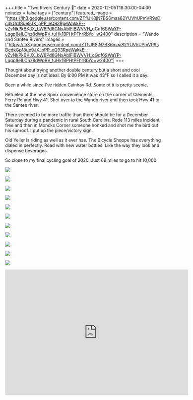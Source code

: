 +++
title =  "Two Rivers Century 💯"
date = 2020-12-05T18:30:00-04:00
noindex = false
tags = ["century"]
featured_image = "https://lh3.googleusercontent.com/ZTflJK8jN7BS6maa82YUVhUPmVR9sDcdkGp18ue9JX_pPP_eQ93RpeWakkE--vZvNkPkBKJX_bW8Pd8GNxAblFlBWVVH_oGqf6SWaYP-Lqgp8eILCnz8dWpRV_tuHk1BPHtPFhrRbYo=w2400"
description = "Wando and Santee Rivers"
images = ["https://lh3.googleusercontent.com/ZTflJK8jN7BS6maa82YUVhUPmVR9sDcdkGp18ue9JX_pPP_eQ93RpeWakkE--vZvNkPkBKJX_bW8Pd8GNxAblFlBWVVH_oGqf6SWaYP-Lqgp8eILCnz8dWpRV_tuHk1BPHtPFhrRbYo=w2400"]
+++

Thought about trying another double century but a short and cool December day is not ideal. By 6:00 PM it was 43℉ so I called it a day.

Been a while since I've ridden Cainhoy Rd. Some of it is pretty scenic.

Refueled at the new Spinx convenience store on the corner of Clements Ferry Rd and Hwy 41. Shot over to the Wando river and then took Hwy 41 to the Santee river.

There seemed to be more traffic than there should be for a December Saturday during a pandemic in rural South Carolina. Rode 113 miles incident free and then in Moncks Corner someone honked and shot me the bird out his sunroof. I put up the piece/victory sign.

Old Yeller is riding as well as it ever has. The Bicycle Shoppe has everything dialed in perfectly. Road with new water bottles. Like the way they look and dispense beverages.

So close to my final cycling goal of 2020. Just 69 miles to go to hit 10,000

<a href='https://lh3.googleusercontent.com/ZTflJK8jN7BS6maa82YUVhUPmVR9sDcdkGp18ue9JX_pPP_eQ93RpeWakkE--vZvNkPkBKJX_bW8Pd8GNxAblFlBWVVH_oGqf6SWaYP-Lqgp8eILCnz8dWpRV_tuHk1BPHtPFhrRbYo=w2400'><img src='https://lh3.googleusercontent.com/ZTflJK8jN7BS6maa82YUVhUPmVR9sDcdkGp18ue9JX_pPP_eQ93RpeWakkE--vZvNkPkBKJX_bW8Pd8GNxAblFlBWVVH_oGqf6SWaYP-Lqgp8eILCnz8dWpRV_tuHk1BPHtPFhrRbYo=w2400'></a>

<a href='https://lh3.googleusercontent.com/mwPFp92Ef2TTo8G5vEXNV_VMBFUhfafjLJ2DiSJXbB24tNqOe6MXGYAwnkk3xVmcDnk9dtAylNFkSa2vjcwD_otDdwk00KrO-ffq6GGgEoOeElLbrB0egCVtV0xE7XLJbVJnabD7TeQ=w2400'><img src='https://lh3.googleusercontent.com/mwPFp92Ef2TTo8G5vEXNV_VMBFUhfafjLJ2DiSJXbB24tNqOe6MXGYAwnkk3xVmcDnk9dtAylNFkSa2vjcwD_otDdwk00KrO-ffq6GGgEoOeElLbrB0egCVtV0xE7XLJbVJnabD7TeQ=w2400'></a>

<a href='https://lh3.googleusercontent.com/UTnJo92dg1y2KI2QY8q74UZqisI18S01ArvupVtxpu0nydx1kPxEOYaQkjVFbOUFu20NSvZ6fO6R5-O5scRRh6aRTIgKebcj17ZhF-BgouLwHCXusaGLxtOVIGwTAmZJ8CbLxfF8TMQ=w2400'><img src='https://lh3.googleusercontent.com/UTnJo92dg1y2KI2QY8q74UZqisI18S01ArvupVtxpu0nydx1kPxEOYaQkjVFbOUFu20NSvZ6fO6R5-O5scRRh6aRTIgKebcj17ZhF-BgouLwHCXusaGLxtOVIGwTAmZJ8CbLxfF8TMQ=w2400'></a>

<a href='https://lh3.googleusercontent.com/6QGQIWUBrzqP-K1Zeep7IP3-81Yuqm3Pw0OM2OrBpJx6ZYd2q8lT0ul2jj2HE2lOL31oBEXH9awTXZAiJp0TsE8CcQUxh39Xv7JSXaYH0nwGiHvDjEvmjpStP909bcDp9uMR1RL7aPk=w2400'><img src='https://lh3.googleusercontent.com/6QGQIWUBrzqP-K1Zeep7IP3-81Yuqm3Pw0OM2OrBpJx6ZYd2q8lT0ul2jj2HE2lOL31oBEXH9awTXZAiJp0TsE8CcQUxh39Xv7JSXaYH0nwGiHvDjEvmjpStP909bcDp9uMR1RL7aPk=w2400'></a>

<a href='https://lh3.googleusercontent.com/daODn9thoqp4NdduyObsHvbgVySnQCaaBcBvMnciZLfNJ1uKGCpF0lzwKFloCx2tlFzy6cE62qcc0ihHVrOMZ2X7vxQiImV-yKbPYsmjUpKIKK4B4BSOgYMkwyTbqEIYoBAYKHsV2eA=w2400'><img src='https://lh3.googleusercontent.com/daODn9thoqp4NdduyObsHvbgVySnQCaaBcBvMnciZLfNJ1uKGCpF0lzwKFloCx2tlFzy6cE62qcc0ihHVrOMZ2X7vxQiImV-yKbPYsmjUpKIKK4B4BSOgYMkwyTbqEIYoBAYKHsV2eA=w2400'></a>

<a href='https://lh3.googleusercontent.com/jZvNEwDieyhKvhx9MiY3bX-0pT4z1vzVjWfaDA33GYl5lGjoXbSAZqD4RVHmDS-0Ixo5yJzfRZvzFVOmywusYIfEhaybuA5Gd_ovPzrgjsG3ZvdGsgSQFPjZKM31ieQi5jwxkJyTQsY=w2400'><img src='https://lh3.googleusercontent.com/jZvNEwDieyhKvhx9MiY3bX-0pT4z1vzVjWfaDA33GYl5lGjoXbSAZqD4RVHmDS-0Ixo5yJzfRZvzFVOmywusYIfEhaybuA5Gd_ovPzrgjsG3ZvdGsgSQFPjZKM31ieQi5jwxkJyTQsY=w2400'></a>

<a href='https://lh3.googleusercontent.com/HMydNVREJTn8e1HKsFohOExhMIosZk6WpLfFrZR7QVHzuwO03JE57vdMPKprB6ASMt2dB86BgvBbcaEJyFLHWX3b9FNY9aSIoMIwZQgxqHInE5Et_YHMVUGsE_Wq2GcOX3dy30W7-bA=w2400'><img src='https://lh3.googleusercontent.com/HMydNVREJTn8e1HKsFohOExhMIosZk6WpLfFrZR7QVHzuwO03JE57vdMPKprB6ASMt2dB86BgvBbcaEJyFLHWX3b9FNY9aSIoMIwZQgxqHInE5Et_YHMVUGsE_Wq2GcOX3dy30W7-bA=w2400'></a>

<a href='https://lh3.googleusercontent.com/SMxYHGdGHgKnxZv4ppCS_qkoqR161M2ikm3rTRAV2dT4KsUmMOZpb340tr4tHchlrbyvzeknU-U2FIxh2MmQFt5YdEEYCyP7z8cxGjHe66BGHX20d4a_BLRTcxud6P1ynTzHjOpYMk8=w2400'><img src='https://lh3.googleusercontent.com/SMxYHGdGHgKnxZv4ppCS_qkoqR161M2ikm3rTRAV2dT4KsUmMOZpb340tr4tHchlrbyvzeknU-U2FIxh2MmQFt5YdEEYCyP7z8cxGjHe66BGHX20d4a_BLRTcxud6P1ynTzHjOpYMk8=w2400'></a>

<a href='https://lh3.googleusercontent.com/_akoNtFCLucLjMoZDXXnHahjU3--Sg3i9cw7lvCp60pMJFsqQ6wslmuYovYg40VfFe4D3eO_mSLjGbvPFBiv0hnfZaMHuSHxC-Hqwi3Jj1L3BSwukggmWtqAgjw49s1n-cPm5j0Knc8=w2400'><img src='https://lh3.googleusercontent.com/_akoNtFCLucLjMoZDXXnHahjU3--Sg3i9cw7lvCp60pMJFsqQ6wslmuYovYg40VfFe4D3eO_mSLjGbvPFBiv0hnfZaMHuSHxC-Hqwi3Jj1L3BSwukggmWtqAgjw49s1n-cPm5j0Knc8=w2400'></a>

<a href='https://lh3.googleusercontent.com/tTec9SxiX_yvh9AoArrXUSk0FImvc0L4AN8idRuJLLGmHaYXBBkkqEknwjDB-zREzTRaCyNPshi3OTmPbGaMHq3WvH2ONQzmcXdfzCkSvImwIHIG7O2HyYkKvdBkesIHI3h_PXBl2so=w2400'><img src='https://lh3.googleusercontent.com/tTec9SxiX_yvh9AoArrXUSk0FImvc0L4AN8idRuJLLGmHaYXBBkkqEknwjDB-zREzTRaCyNPshi3OTmPbGaMHq3WvH2ONQzmcXdfzCkSvImwIHIG7O2HyYkKvdBkesIHI3h_PXBl2so=w2400'></a>

<a href='https://lh3.googleusercontent.com/2y8f-e8v1t6YjRw-GvHEhCvH-ovMwzgVGT5DlljdHm9_R_hXukfcHQ4zp1dWr6zvG5zCB10uK4OYlRloIFKdd2Bpdzpku2m56pYYz8krWK7VxZi7FpBgP4alDxyIxfGQNzkJUVBKRjQ=w2400'><img src='https://lh3.googleusercontent.com/2y8f-e8v1t6YjRw-GvHEhCvH-ovMwzgVGT5DlljdHm9_R_hXukfcHQ4zp1dWr6zvG5zCB10uK4OYlRloIFKdd2Bpdzpku2m56pYYz8krWK7VxZi7FpBgP4alDxyIxfGQNzkJUVBKRjQ=w2400'></a>

<iframe height='405' width='590' frameborder='0' allowtransparency='true' scrolling='no' src='https://www.strava.com/activities/4434935919/embed/151ce54a0c362e92caff0db299b8a72d0e804994'></iframe>
